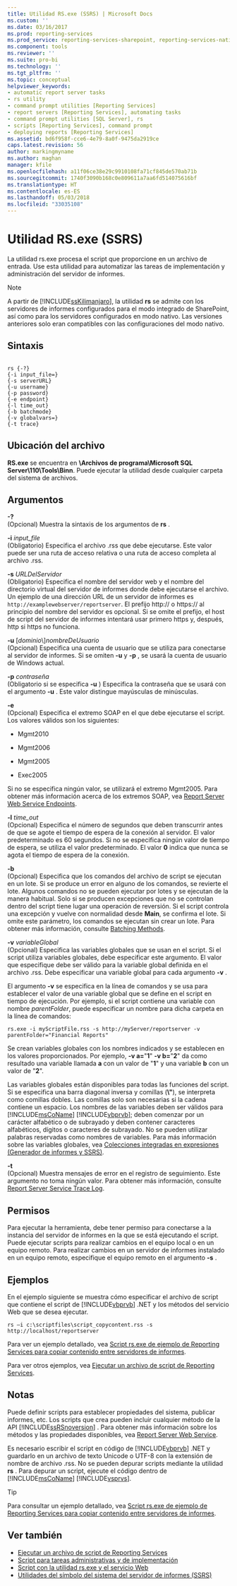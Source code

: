 ```yaml
---
title: Utilidad RS.exe (SSRS) | Microsoft Docs
ms.custom: ''
ms.date: 03/16/2017
ms.prod: reporting-services
ms.prod_service: reporting-services-sharepoint, reporting-services-native
ms.component: tools
ms.reviewer: ''
ms.suite: pro-bi
ms.technology: ''
ms.tgt_pltfrm: ''
ms.topic: conceptual
helpviewer_keywords:
- automatic report server tasks
- rs utility
- command prompt utilities [Reporting Services]
- report servers [Reporting Services], automating tasks
- command prompt utilities [SQL Server], rs
- scripts [Reporting Services], command prompt
- deploying reports [Reporting Services]
ms.assetid: bd6f958f-cce6-4e79-8a0f-9475da2919ce
caps.latest.revision: 56
author: markingmyname
ms.author: maghan
manager: kfile
ms.openlocfilehash: a11f06ce38e29c9910108fa71cf845de570ab71b
ms.sourcegitcommit: 1740f3090b168c0e809611a7aa6fd514075616bf
ms.translationtype: HT
ms.contentlocale: es-ES
ms.lasthandoff: 05/03/2018
ms.locfileid: "33035108"
---
```

# <a name="rsexe-utility-ssrs"></a>Utilidad RS.exe (SSRS)
  La utilidad rs.exe procesa el script que proporcione en un archivo de entrada. Use esta utilidad para automatizar las tareas de implementación y administración del servidor de informes.  
  
> [!NOTE]  
>  A partir de [!INCLUDE[ssKilimanjaro](../../includes/sskilimanjaro-md.md)], la utilidad **rs** se admite con los servidores de informes configurados para el modo integrado de SharePoint, así como para los servidores configurados en modo nativo. Las versiones anteriores solo eran compatibles con las configuraciones del modo nativo.  
  
## <a name="syntax"></a>Sintaxis  
  
```  
  
rs {-?}  
{-i input_file=}  
{-s serverURL}  
{-u username}  
{-p password}  
{-e endpoint}  
{-l time_out}  
{-b batchmode}  
{-v globalvars=}  
{-t trace}  
```  
  
##  <a name="bkmk_filelocation"></a> Ubicación del archivo  
 **RS.exe** se encuentra en **\Archivos de programa\Microsoft SQL Server\110\Tools\Binn**. Puede ejecutar la utilidad desde cualquier carpeta del sistema de archivos.  
  
##  <a name="bkmk_arguments"></a> Argumentos  
 **-?**  
 (Opcional) Muestra la sintaxis de los argumentos de **rs** .  
  
 **-i** *input_file*  
 (Obligatorio) Especifica el archivo .rss que debe ejecutarse. Este valor puede ser una ruta de acceso relativa o una ruta de acceso completa al archivo .rss.  
  
 **-s** *URLDelServidor*  
 (Obligatorio) Especifica el nombre del servidor web y el nombre del directorio virtual del servidor de informes donde debe ejecutarse el archivo. Un ejemplo de una dirección URL de un servidor de informes es `http://examplewebserver/reportserver`. El prefijo http:// o https:// al principio del nombre del servidor es opcional. Si se omite el prefijo, el host de script del servidor de informes intentará usar primero https y, después, http si https no funciona.  
  
 **-u** [*dominio*\\]*nombreDeUsuario*  
 (Opcional) Especifica una cuenta de usuario que se utiliza para conectarse al servidor de informes. Si se omiten **-u** y **-p** , se usará la cuenta de usuario de Windows actual.  
  
 **-p** *contraseña*  
 (Obligatorio si se especifica **-u** ) Especifica la contraseña que se usará con el argumento **-u** . Este valor distingue mayúsculas de minúsculas.  
  
 **-e**  
 (Opcional) Especifica el extremo SOAP en el que debe ejecutarse el script. Los valores válidos son los siguientes:  
  
-   Mgmt2010  
  
-   Mgmt2006  
  
-   Mgmt2005  
  
-   Exec2005  
  
 Si no se especifica ningún valor, se utilizará el extremo Mgmt2005. Para obtener más información acerca de los extremos SOAP, vea [Report Server Web Service Endpoints](../../reporting-services/report-server-web-service/methods/report-server-web-service-endpoints.md).  
  
 **-l** *time_out*  
 (Opcional) Especifica el número de segundos que deben transcurrir antes de que se agote el tiempo de espera de la conexión al servidor. El valor predeterminado es 60 segundos. Si no se especifica ningún valor de tiempo de espera, se utiliza el valor predeterminado. El valor **0** indica que nunca se agota el tiempo de espera de la conexión.  
  
 **-b**  
 (Opcional) Especifica que los comandos del archivo de script se ejecutan en un lote. Si se produce un error en alguno de los comandos, se revierte el lote. Algunos comandos no se pueden ejecutar por lotes y se ejecutan de la manera habitual. Solo si se producen excepciones que no se controlan dentro del script tiene lugar una operación de reversión. Si el script controla una excepción y vuelve con normalidad desde **Main**, se confirma el lote. Si omite este parámetro, los comandos se ejecutan sin crear un lote. Para obtener más información, consulte [Batching Methods](../../reporting-services/report-server-web-service-net-framework-soap-headers/batching-methods.md).  
  
 **-v** *variableGlobal*  
 (Opcional) Especifica las variables globales que se usan en el script. Si el script utiliza variables globales, debe especificar este argumento. El valor que especifique debe ser válido para la variable global definida en el archivo .rss. Debe especificar una variable global para cada argumento **-v** .  
  
 El argumento **-v** se especifica en la línea de comandos y se usa para establecer el valor de una variable global que se define en el script en tiempo de ejecución. Por ejemplo, si el script contiene una variable con nombre *parentFolder*, puede especificar un nombre para dicha carpeta en la línea de comandos:  
  
 `rs.exe -i myScriptFile.rss -s http://myServer/reportserver -v parentFolder="Financial Reports"`  
  
 Se crean variables globales con los nombres indicados y se establecen en los valores proporcionados. Por ejemplo, **-v a=**"**1**" **-v b=**"**2**" da como resultado una variable llamada **a** con un valor de "**1**" y una variable **b** con un valor de "**2**".  
  
 Las variables globales están disponibles para todas las funciones del script. Si se especifica una barra diagonal inversa y comillas (**\\"**), se interpreta como comillas dobles. Las comillas solo son necesarias si la cadena contiene un espacio. Los nombres de las variables deben ser válidos para [!INCLUDE[msCoName](../../includes/msconame-md.md)] [!INCLUDE[vbprvb](../../includes/vbprvb-md.md)]; deben comenzar por un carácter alfabético o de subrayado y deben contener caracteres alfabéticos, dígitos o caracteres de subrayado. No se pueden utilizar palabras reservadas como nombres de variables. Para más información sobre las variables globales, vea [Colecciones integradas en expresiones &#40;Generador de informes y SSRS&#41;](../../reporting-services/report-design/built-in-collections-in-expressions-report-builder.md).  
  
 **-t**  
 (Opcional) Muestra mensajes de error en el registro de seguimiento. Este argumento no toma ningún valor. Para obtener más información, consulte [Report Server Service Trace Log](../../reporting-services/report-server/report-server-service-trace-log.md).  
  
##  <a name="bkmk_permissions"></a> Permisos  
 Para ejecutar la herramienta, debe tener permiso para conectarse a la instancia del servidor de informes en la que se está ejecutando el script. Puede ejecutar scripts para realizar cambios en el equipo local o en un equipo remoto. Para realizar cambios en un servidor de informes instalado en un equipo remoto, especifique el equipo remoto en el argumento **-s** .  
  
##  <a name="bkmk_examples"></a> Ejemplos  
 En el ejemplo siguiente se muestra cómo especificar el archivo de script que contiene el script de [!INCLUDE[vbprvb](../../includes/vbprvb-md.md)] .NET y los métodos del servicio Web que se desea ejecutar.  
  
```  
rs –i c:\scriptfiles\script_copycontent.rss -s http://localhost/reportserver  
```  
  
 Para ver un ejemplo detallado, vea [Script rs.exe de ejemplo de Reporting Services para copiar contenido entre servidores de informes](../../reporting-services/tools/sample-reporting-services-rs-exe-script-to-copy-content-between-report-servers.md).  
  
 Para ver otros ejemplos, vea [Ejecutar un archivo de script de Reporting Services](../../reporting-services/tools/run-a-reporting-services-script-file.md).  
  
## <a name="remarks"></a>Notas  
 Puede definir scripts para establecer propiedades del sistema, publicar informes, etc. Los scripts que crea pueden incluir cualquier método de la API [!INCLUDE[ssRSnoversion](../../includes/ssrsnoversion-md.md)] . Para obtener más información sobre los métodos y las propiedades disponibles, vea [Report Server Web Service](../../reporting-services/report-server-web-service/report-server-web-service.md).  
  
 Es necesario escribir el script en código de [!INCLUDE[vbprvb](../../includes/vbprvb-md.md)] .NET y guardarlo en un archivo de texto Unicode o UTF-8 con la extensión de nombre de archivo .rss. No se pueden depurar scripts mediante la utilidad **rs** . Para depurar un script, ejecute el código dentro de [!INCLUDE[msCoName](../../includes/msconame-md.md)] [!INCLUDE[vsprvs](../../includes/vsprvs-md.md)].  
  
> [!TIP]  
>  Para consultar un ejemplo detallado, vea [Script rs.exe de ejemplo de Reporting Services para copiar contenido entre servidores de informes](../../reporting-services/tools/sample-reporting-services-rs-exe-script-to-copy-content-between-report-servers.md).  
  
## <a name="see-also"></a>Ver también  
- [Ejecutar un archivo de script de Reporting Services](../../reporting-services/tools/run-a-reporting-services-script-file.md)   
- [Script para tareas administrativas y de implementación](../../reporting-services/tools/script-deployment-and-administrative-tasks.md)   
- [Script con la utilidad rs.exe y el servicio Web](../../reporting-services/tools/script-with-the-rs-exe-utility-and-the-web-service.md)   
- [Utilidades del símbolo del sistema del servidor de informes &#40;SSRS&#41;](../../reporting-services/tools/report-server-command-prompt-utilities-ssrs.md)  
  
  
